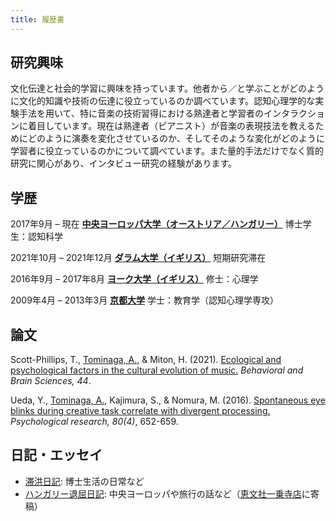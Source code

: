 ```yaml
---
title: 履歴書
---
```


## 研究興味
文化伝達と社会的学習に興味を持っています。他者から／と学ぶことがどのように文化的知識や技術の伝達に役立っているのか調べています。認知心理学的な実験手法を用いて、特に音楽の技術習得における熟達者と学習者のインタラクションに着目しています。現在は熟達者（ピアニスト）が音楽の表現技法を教えるためにどのように演奏を変化させているのか、そしてそのような変化がどのように学習者に役立っているのかについて調べています。また量的手法だけでなく質的研究に関心があり、インタビュー研究の経験があります。

## 学歴
2017年9月 – 現在
[**中央ヨーロッパ大学（オーストリア／ハンガリー）**](https://www.ceu.edu/)
博士学生：認知科学

2021年10月 – 2021年12月
[**ダラム大学（イギリス）**](https://www.durham.ac.uk/homepage/)
短期研究滞在

2016年9月 – 2017年8月
[**ヨーク大学（イギリス）**](https://www.york.ac.uk/)
修士：心理学

2009年4月 – 2013年3月
[**京都大学**](http://www.kyoto-u.ac.jp/ja)
学士：教育学（認知心理学専攻）

## 論文
Scott-Phillips, T., <u>Tominaga, A.</u>, & Miton, H. (2021). [Ecological and psychological factors in the cultural evolution of music.](https://www.cambridge.org/core/journals/behavioral-and-brain-sciences/article/ecological-and-psychological-factors-in-the-cultural-evolution-of-music/63F95E8B81B9C5543D1189BD0649C894) *Behavioral and Brain Sciences, 44*.

Ueda, Y., <u>Tominaga, A.</u>, Kajimura, S., & Nomura, M. (2016). [Spontaneous eye blinks during creative task correlate with divergent processing.](https://doi.org/10.1007/s00426-015-0665-x) *Psychological research, 80(4)*, 652-659.

## 日記・エッセイ
- [滞洪日記](https://note.com/atsukotominaga): 博士生活の日常など
- [ハンガリー退屈日記](https://note.com/acukor): 中央ヨーロッパや旅行の話など（[恵文社一乗寺店](http://www.keibunsha-store.com/)に寄稿）

